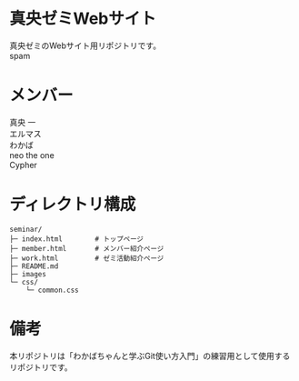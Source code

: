 # 真央ゼミWebサイト
真央ゼミのWebサイト用リポジトリです。<br>
spam

# メンバー
真央 一<br>
エルマス<br>
わかば<br>
neo the one<br>
Cypher

# ディレクトリ構成
```
seminar/
├─ index.html        # トップページ
├─ member.html       # メンバー紹介ページ
├─ work.html         # ゼミ活動紹介ページ
├─ README.md
├─ images
└─ css/
    └─ common.css
```

# 備考
本リポジトリは「わかばちゃんと学ぶGit使い方入門」の練習用として使用するリポジトリです。
